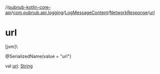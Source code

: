 //[pubnub-kotlin-core-api](../../../../index.md)/[com.pubnub.api.logging](../../index.md)/[LogMessageContent](../index.md)/[NetworkResponse](index.md)/[url](url.md)

# url

[jvm]\

@SerializedName(value = &quot;url&quot;)

val [url](url.md): [String](https://kotlinlang.org/api/core/kotlin-stdlib/kotlin/-string/index.html)
